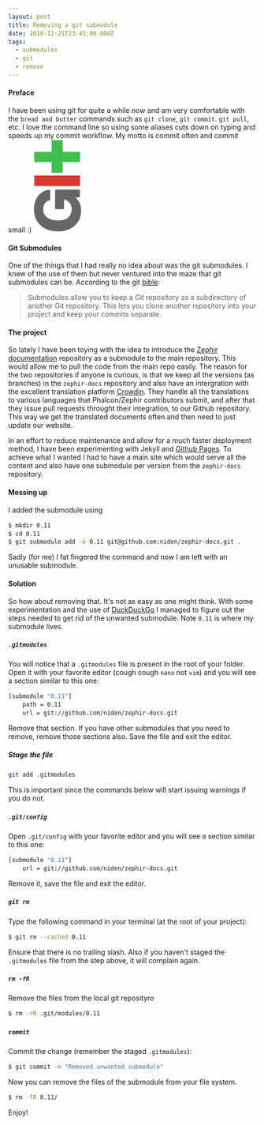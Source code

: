 ```yaml
---
layout: post
title: Removing a git submodule
date: 2018-12-21T23:45:00.000Z
tags:
  - submodules
  - git
  - remove
---
```

#### Preface

I have been using git for quite a while now and am very comfortable with the `bread and butter` 
commands such as `git clone`, `git commit`. `git pull`, etc. I love the command line so using some 
aliases cuts down on typing and speeds up my commit workflow. My motto is commit often and commit small :)
<img class="post-image" src="/files/git-logo.png" />

#### Git Submodules
One of the things that I had really no idea about was the git submodules. I knew of the use of them but 
never ventured into the maze that git submodules can be. According to the git [bible](https://git-scm.com/book/en/v2/Git-Tools-Submodules):

> Submodules allow you to keep a Git repository as a subdirectory of another Git repository. This lets you clone another repository into your project and keep your commits separate.

#### The project
So lately I have been toying with the idea to introduce the [Zephir documentation](https://github.com/phalcon/zephir-docs) 
repository as a submodule to the main repository. This would allow me to pull the code from the main repo easily. The reason 
for the two repositories if anyone is curious, is that we keep all the versions (as branches) in the `zephir-docs` 
repository and also have an intergration with the excellent translation platform [Crowdin](https://crowdin.com). They 
handle all the translations to various languages that Phalcon/Zephir contributors submit, and after that they issue pull 
requests throught their integration, to our Github repository. This way we get the translated documents often 
and then need to just update our website.

In an effort to reduce maintenance and allow for a much faster deployment method, I have been experimenting with 
Jekyll and [Github Pages](https://pages.github.com). To achieve what I wanted I had to have a main site which 
would serve all the content and also have one submodule per version from the `zephir-docs` repository.

#### Messing up
I added the submodule using 

```sh
$ mkdir 0.11
$ cd 0.11
$ git submodule add -b 0.11 git@github.com:niden/zephir-docs.git .
```
Sadly (for me) I fat fingered the command and now I am left with an unusable submodule. 

#### Solution
So how about removing that. It's not as easy as one might think. With some experimentation and the 
use of [DuckDuckGo](https://duckduckgo.com) I managed to figure out the steps needed to get rid of 
the unwanted submodule. Note `0.11` is where my submodule lives.

##### `.gitmodules`
You will notice that a `.gitmodules` file is present in the root of your folder. Open it with your 
favorite editor (cough cough `nano` not `vim`) and you will see a section similar to this one:

```sh
[submodule "0.11"]
    path = 0.11
    url = git://github.com/niden/zephir-docs.git
```
Remove that section. If you have other submodules that you need to remove, remove those sections 
also. Save the file and exit the editor.

##### Stage the file
```sh
git add .gitmodules
```
This is important since the commands below will start issuing warnings if you do not.

##### `.git/config`
Open `.git/config` with your favorite editor and you will see a section similar to this one:

```sh
[submodule "0.11"]
    url = git://github.com/niden/zephir-docs.git
```
Remove it, save the file and exit the editor.

##### `git rm`
Type the following command in your terminal (at the root of your project):

```sh
$ git rm --cached 0.11 
```
Ensure that there is no trailing slash. Also if you haven't staged the `.gitmodules` 
file from the step above, it will complain again.

##### `rm -fR`
Remove the files from the local git reposityro
```sh
$ rm -rR .git/modules/0.11
```

##### `commit`
Commit the change (remember the staged `.gitmodules`):
```sh
$ git commit -m "Removed unwanted submodule"
```

Now you can remove the files of the submodule from your file system. 
```sh
$ rm -fR 0.11/
```

Enjoy!
